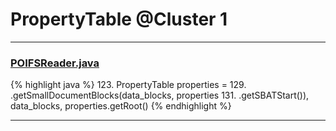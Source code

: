 # PropertyTable @Cluster 1

***

### [POIFSReader.java](https://searchcode.com/codesearch/view/15642289/)
{% highlight java %}
123. PropertyTable properties =
129.     .getSmallDocumentBlocks(data_blocks, properties
131.             .getSBATStart()), data_blocks, properties.getRoot()
{% endhighlight %}

***

